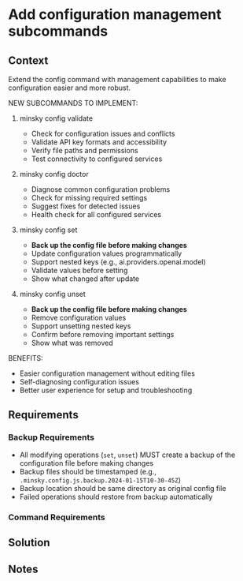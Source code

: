 # Add configuration management subcommands

## Context

Extend the config command with management capabilities to make configuration easier and more robust.

NEW SUBCOMMANDS TO IMPLEMENT:

1. minsky config validate

   - Check for configuration issues and conflicts
   - Validate API key formats and accessibility
   - Verify file paths and permissions
   - Test connectivity to configured services

2. minsky config doctor

   - Diagnose common configuration problems
   - Check for missing required settings
   - Suggest fixes for detected issues
   - Health check for all configured services

3. minsky config set <key> <value>

   - **Back up the config file before making changes**
   - Update configuration values programmatically
   - Support nested keys (e.g., ai.providers.openai.model)
   - Validate values before setting
   - Show what changed after update

4. minsky config unset <key>
   - **Back up the config file before making changes**
   - Remove configuration values
   - Support unsetting nested keys
   - Confirm before removing important settings
   - Show what was removed

BENEFITS:

- Easier configuration management without editing files
- Self-diagnosing configuration issues
- Better user experience for setup and troubleshooting

## Requirements

### Backup Requirements
- All modifying operations (`set`, `unset`) MUST create a backup of the configuration file before making changes
- Backup files should be timestamped (e.g., `.minsky.config.js.backup.2024-01-15T10-30-45Z`)
- Backup location should be same directory as original config file
- Failed operations should restore from backup automatically

### Command Requirements

## Solution

## Notes
